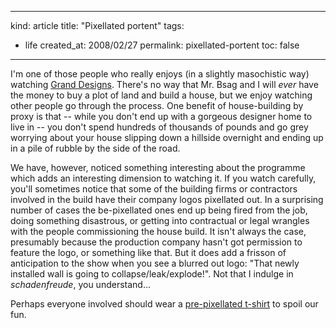 -----
kind: article
title: "Pixellated portent"
tags:
- life
created_at: 2008/02/27
permalink: pixellated-portent
toc: false
-----

<p>I'm one of those people who really enjoys (in a slightly masochistic way) watching <a href="http://www.channel4.com/4homes/ontv/grand-designs/">Grand Designs</a>. There's no way that Mr. Bsag and I will <em>ever</em> have the money to buy a plot of land and build a house, but we enjoy watching other people go through the process. One benefit of house-building by proxy is that -- while you don't end up with a gorgeous designer home to live in -- you don't spend hundreds of thousands of pounds and go grey worrying about your house slipping down a hillside overnight and ending up in a pile of rubble by the side of the road.</p>

<p>We have, however, noticed something interesting about the programme which adds an interesting dimension to watching it. If you watch carefully, you'll sometimes notice that some of the building firms or contractors involved in the build have their company logos pixellated out. In a surprising number of cases the be-pixellated ones end up being fired from the job, doing something disastrous, or getting into contractual or legal wrangles with the people commissioning the house build. It isn't always the case, presumably because the production company hasn't got permission to feature the logo, or something like that. But it does add a frisson of anticipation to the show when you see a blurred out logo: "That newly installed wall is going to collapse/leak/explode!". Not that I indulge in <em>schadenfreude</em>, you understand...</p>

<p>Perhaps everyone involved should wear a <a href="http://www.cafepress.com/ironicsans/1843266">pre-pixellated t-shirt</a> to spoil our fun.</p>


